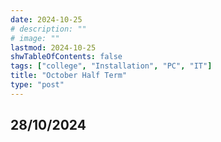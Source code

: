 ```yaml
---
date: 2024-10-25
# description: ""
# image: ""
lastmod: 2024-10-25
shwTableOfContents: false
tags: ["college", "Installation", "PC", "IT"]
title: "October Half Term"
type: "post"
---
```


## 28/10/2024
